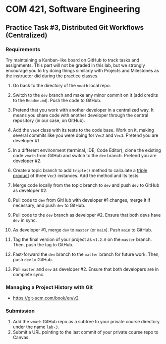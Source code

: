 # COM 421, Software Engineering
## Practice Task #3, Distributed Git Workflows (Centralized)

### Requirements

Try maintaining a Kanban-like board on GitHub to track tasks and assignments. This part will not be graded in this lab, but we strongly encourage you to try doing things similarly with Projects and Milestones as the instructor did during the practice classes.

1. Go back to the directory of the `vmath` local repo.

2. Switch to the `dev` branch and make any minor commit on it (add credits to the `Readme.md`). Push the code to GitHub.

3. Pretend that you work with another developer in a centralized way. It means you share code with another developer through the central repository (in our case, on GitHub).

4. Add the `Vec4` class with its tests to the code base. Work on it, making several commits like you were doing for `Vec2` and `Vec3`. Pretend you are developer #1.

5. In a different environment (terminal, IDE, Code Editor), clone the existing code `vmath` from GitHub and switch to the `dev` branch. Pretend you are developer #2.

6. Create a topic branch to add `triple()` method to calculate a [triple product](https://en.wikipedia.org/wiki/Triple_product) of three `Vec3` instances. Add the method and its tests.

7. Merge code locally from the topic branch to `dev` and push `dev` to GitHub as developer #2.

8. Pull code to `dev` from GitHub with developer #1 changes, merge it if necessary, and push `dev` to GitHub.

9. Pull code to the `dev` branch as developer #2. Ensure that both devs have `dev` in sync.

10. As developer #1, merge `dev` to `master` (or `main`). Push `main` to GitHub.

11. Tag the final version of your project as `v1.2.0` on the `master` branch. Then, push the tag to GitHub.

12. Fast-forward the `dev` branch to the `master` branch for future work. Then, push `dev` to GitHub.

13. Pull `master` and `dev` as developer #2. Ensure that both developers are in complete sync.

### Managing a Project History with Git

* <https://git-scm.com/book/en/v2>

### Submission

1. Add the `vmath` GitHub repo as a subtree to your private course directory under the name `lab-3`.
2. Submit a URL pointing to the last commit of your private course repo to Canvas.
